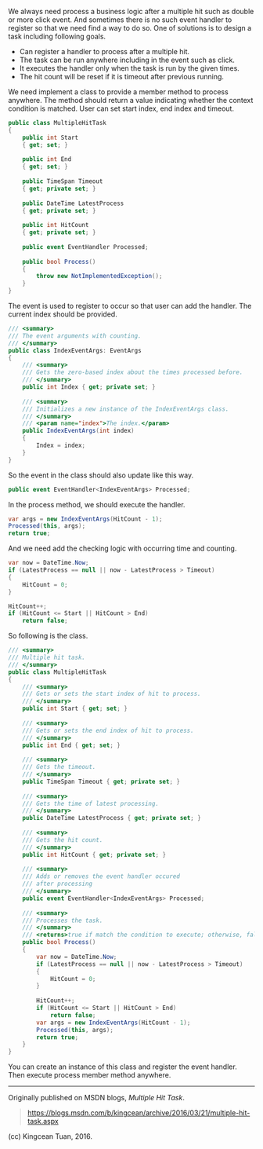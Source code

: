 We always need process a business logic after a multiple hit such as double or more click event. And sometimes there is no such event handler to register so that we need find a way to do so. One of solutions is to design a task including following goals.

- Can register a handler to process after a multiple hit.
- The task can be run anywhere including in the event such as click.
- It executes the handler only when the task is run by the given times.
- The hit count will be reset if it is timeout after previous running.

We need implement a class to provide a member method to process anywhere. The method should return a value indicating whether the context condition is matched. User can set start index, end index and timeout.

```csharp
public class MultipleHitTask
{
    public int Start
    { get; set; }
 
    public int End
    { get; set; }
 
    public TimeSpan Timeout
    { get; private set; }
 
    public DateTime LatestProcess
    { get; private set; }
 
    public int HitCount
    { get; private set; }
 
    public event EventHandler Processed;
 
    public bool Process()
    {
        throw new NotImplementedException();
    }
}
```

The event is used to register to occur so that user can add the handler. The current index should be provided.

```csharp
/// <summary>
/// The event arguments with counting.
/// </summary>
public class IndexEventArgs: EventArgs
{
    /// <summary>
    /// Gets the zero-based index about the times processed before.
    /// </summary>
    public int Index { get; private set; }
 
    /// <summary>
    /// Initializes a new instance of the IndexEventArgs class.
    /// </summary>
    /// <param name="index">The index.</param>
    public IndexEventArgs(int index)
    {
        Index = index;
    }
}
```

So the event in the class should also update like this way.

```csharp
public event EventHandler<IndexEventArgs> Processed;
```

In the process method, we should execute the handler.

```csharp
var args = new IndexEventArgs(HitCount - 1);
Processed(this, args);
return true;
```

And we need add the checking logic with occurring time and counting.

```csharp
var now = DateTime.Now;
if (LatestProcess == null || now - LatestProcess > Timeout)
{
    HitCount = 0;
}

HitCount++;
if (HitCount <= Start || HitCount > End)
    return false;
```

So following is the class.

```csharp
/// <summary>
/// Multiple hit task.
/// </summary>
public class MultipleHitTask
{
    /// <summary>
    /// Gets or sets the start index of hit to process.
    /// </summary>
    public int Start { get; set; }
 
    /// <summary>
    /// Gets or sets the end index of hit to process.
    /// </summary>
    public int End { get; set; }
 
    /// <summary>
    /// Gets the timeout.
    /// </summary>
    public TimeSpan Timeout { get; private set; }
 
    /// <summary>
    /// Gets the time of latest processing.
    /// </summary>
    public DateTime LatestProcess { get; private set; }
 
    /// <summary>
    /// Gets the hit count.
    /// </summary>
    public int HitCount { get; private set; }
 
    /// <summary>
    /// Adds or removes the event handler occured
    /// after processing
    /// </summary>
    public event EventHandler<IndexEventArgs> Processed;
 
    /// <summary>
    /// Processes the task.
    /// </summary>
    /// <returns>true if match the condition to execute; otherwise, false.</returns>
    public bool Process()
    {
        var now = DateTime.Now;
        if (LatestProcess == null || now - LatestProcess > Timeout)
        {
            HitCount = 0;
        }
 
        HitCount++;
        if (HitCount <= Start || HitCount > End)
            return false;
        var args = new IndexEventArgs(HitCount - 1);
        Processed(this, args);
        return true;
    }
}
```

You can create an instance of this class and register the event handler. Then execute process member method anywhere.

<!-- End -->
---

Originally published on MSDN blogs, _Multiple Hit Task_.

> https://blogs.msdn.com/b/kingcean/archive/2016/03/21/multiple-hit-task.aspx

(cc) Kingcean Tuan, 2016.
